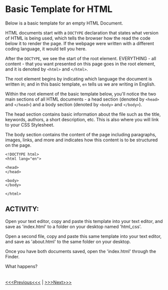 # Basic Template for HTML

Below is a basic template for an empty HTML Document. 

HTML documents start with a `DOCTYPE` declaration that states what version of HTML is being used, which tells the browser how the read the code below it to render the page. If the webpage were written with a different coding language, it would tell you here.

After the `DOCTYPE`, we see the start of the root element. EVERYTHING - all content - that you want presented on this page goes in the root element, and it is denoted by `<html>` and `</html>`. 

The root element begins by indicating which language the document is written in; and in this basic template, `en` tells us we are writing in English. 

Within the root element of the basic template below, you'll notice the two main sections of all HTML documents - a head section (denoted by `<head>` and `</head>`) and a body section (denoted by `<body>` and `</body>`). 

The head section contains basic information about the file such as the title, keywords, authors, a short description, etc. This is also where you will link to your CSS Stylesheet. 

The body section contains the content of the page including paragraphs, images, links, and more and indicates how this content is to be structured on the page. 

```
<!DOCTYPE html>
<html lang="en">

<head>
</head>

<body>
</body>

</html>
```

## ACTIVITY: 
Open your text editor, copy and paste this template into your text editor, and save as 'index.html' to a folder on your desktop named 'html_css'.

Open a second file, copy and paste this same template into your text editor, and save as 'about.html' to the same folder on your desktop.

Once you have both documents saved, open the 'index.html' through the Finder. 

What happens? 
<br/>
<br/>
<br/>
[<<<Previous<<<](opening_activity.md) | [>>>Next>>>](elements.md)